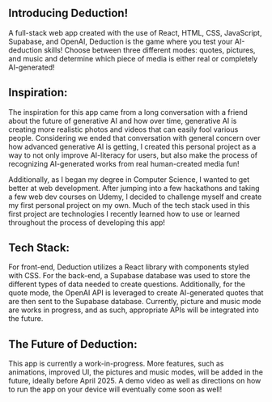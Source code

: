 ## Introducing Deduction!

A full-stack web app created with the use of React, HTML, CSS, JavaScript, Supabase, and OpenAI, Deduction is the game where you test your AI-deduction skills!
Choose between three different modes: quotes, pictures, and music and determine which piece of media is either real or completely AI-generated!

## Inspiration:

The inspiration for this app came from a long conversation with a friend about the future of generative AI and how over time, generative AI is creating more realistic photos and videos that can easily fool various people.
Considering we ended that conversation with general concern over how advanced generative AI is getting, I created this personal project as a way to not only improve AI-literacy for users, but also make the process of recognizing AI-generated works from
real human-created media fun!

Additionally, as I began my degree in Computer Science, I wanted to get better at web development. After jumping into a few hackathons and taking a few web dev courses on Udemy, I decided to challenge myself
and create my first personal project on my own. Much of the tech stack used in this first project are technologies I recently learned how to use or learned throughout the process of developing this app!

## Tech Stack:

For front-end, Deduction utilizes a React library with components styled with CSS. For the back-end, a Supabase database was used to store the different types of data needed to create questions.
Additionally, for the quote mode, the OpenAI API is leveraged to create AI-generated quotes that are then sent to the Supabase database. 
Currently, picture and music mode are works in progress, and as such, appropriate APIs will be integrated into the future.

## The Future of Deduction:

This app is currently a work-in-progress. More features, such as animations, improved UI, the pictures and music modes, will be added in the future, ideally before April 2025. 
A demo video as well as directions on how to run the app on your device will eventually come soon as well!
